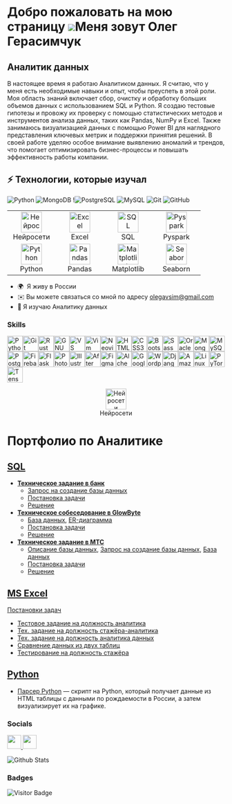 Добро пожаловать на мою страницу ![](https://user-images.githubusercontent.com/18350557/176309783-0785949b-9127-417c-8b55-ab5a4333674e.gif)Меня зовут Олег Герасимчук
=======================================================================================================================================

Аналитик данных
---------------

В настоящее время я работаю Аналитиком данных. Я считаю, что у меня есть необходимые навыки и опыт, чтобы преуспеть в этой роли. Моя область знаний включает сбор, очистку и обработку больших объемов данных с использованием SQL и Python. Я создаю тестовые гипотезы и провожу их проверку с помощью статистических методов и инструментов анализа данных, таких как Pandas, NumPy и Excel. Также занимаюсь визуализацией данных с помощью Power BI  для наглядного представления ключевых метрик и поддержки принятия решений. В своей работе уделяю особое внимание выявлению аномалий и трендов, что помогает оптимизировать бизнес-процессы и повышать эффективность работы компании.

## ⚡ Технологии, которые изучал

![Python](https://img.shields.io/badge/-Python-black?style=flat-square&logo=Python)
![MongoDB](https://img.shields.io/badge/-MongoDB-black?style=flat-square&logo=mongodb)
!![PostgreSQL](https://img.shields.io/badge/-PostgreSQL-336791?style=flat-square&logo=postgresql)
![MySQL](https://img.shields.io/badge/-MySQL-black?style=flat-square&logo=mysql)
![Git](https://img.shields.io/badge/-Git-black?style=flat-square&logo=git)
![GitHub](https://img.shields.io/badge/-GitHub-181717?style=flat-square&logo=github)

<table>
  <tr>
    <td align="center" width="96">
      <img src="https://cdn.jsdelivr.net/gh/Readme-Workflows/Readme-Icons@main/icons/others/neural-network.svg" width="48" alt="Нейросети"/><br>Нейросети
    </td>
    <td align="center" width="96">
      <img src="https://cdn.jsdelivr.net/gh/Readme-Workflows/Readme-Icons@main/icons/microsoft/excel.svg" width="48" alt="Excel"/><br>Excel
    </td>
    <td align="center" width="96">
      <img src="https://cdn.jsdelivr.net/gh/Readme-Workflows/Readme-Icons@main/icons/database/sql.svg" width="48" alt="SQL"/><br>SQL
    </td>
    <td align="center" width="96">
      <img src="https://cdn.jsdelivr.net/gh/Readme-Workflows/Readme-Icons@main/icons/apache/spark.svg" width="48" alt="Pyspark"/><br>Pyspark
    </td>
  </tr>
  <tr>
    <td align="center" width="96">
      <img src="https://cdn.jsdelivr.net/gh/Readme-Workflows/Readme-Icons@main/icons/python/python.svg" width="48" alt="Python"/><br>Python
    </td>
    <td align="center" width="96">
      <img src="https://cdn.jsdelivr.net/gh/Readme-Workflows/Readme-Icons@main/icons/python/pandas.svg" width="48" alt="Pandas"/><br>Pandas
    </td>
    <td align="center" width="96">
      <img src="https://cdn.jsdelivr.net/gh/Readme-Workflows/Readme-Icons@main/icons/python/matplotlib.svg" width="48" alt="Matplotlib"/><br>Matplotlib
    </td>
    <td align="center" width="96">
      <img src="https://cdn.jsdelivr.net/gh/Readme-Workflows/Readme-Icons@main/icons/python/seaborn.svg" width="48" alt="Seaborn"/><br>Seaborn
    </td>
  </tr>
</table>

* 🌍  Я живу в России
* ✉️ Вы можете связаться со мной по адресу [olegavsim@gmail.com](mailto:olegavsim@gmail.com)
* 🧠 Я изучаю Аналитику данных

### Skills

<p align="left">
<a href="https://www.python.org/" target="_blank" rel="noreferrer"><img src="https://raw.githubusercontent.com/danielcranney/readme-generator/main/public/icons/skills/python-colored.svg" width="36" height="36" alt="Python" /></a><a href="https://git-scm.com/" target="_blank" rel="noreferrer"><img src="https://raw.githubusercontent.com/danielcranney/readme-generator/main/public/icons/skills/git-colored.svg" width="36" height="36" alt="Git" /></a><a href="https://www.rust-lang.org/" target="_blank" rel="noreferrer"><img src="https://raw.githubusercontent.com/danielcranney/readme-generator/main/public/icons/skills/rust-colored.svg" width="36" height="36" alt="Rust" /></a><a href="https://www.gnu.org/software/bash/" target="_blank" rel="noreferrer"><img src="https://raw.githubusercontent.com/danielcranney/readme-generator/main/public/icons/skills/gnubash.svg" width="36" height="36" alt="GNU Bash" /></a><a href="https://code.visualstudio.com/" target="_blank" rel="noreferrer"><img src="https://raw.githubusercontent.com/danielcranney/readme-generator/main/public/icons/skills/visualstudiocode.svg" width="36" height="36" alt="VS Code" /></a><a href="https://www.vim.org/" target="_blank" rel="noreferrer"><img src="https://raw.githubusercontent.com/danielcranney/readme-generator/main/public/icons/skills/vim.svg" width="36" height="36" alt="Vim" /></a><a href="https://neovim.io/" target="_blank" rel="noreferrer"><img src="https://raw.githubusercontent.com/danielcranney/readme-generator/main/public/icons/skills/neovim.svg" width="36" height="36" alt="Neovim" /></a><a href="https://developer.mozilla.org/en-US/docs/Glossary/HTML5" target="_blank" rel="noreferrer"><img src="https://raw.githubusercontent.com/danielcranney/readme-generator/main/public/icons/skills/html5-colored.svg" width="36" height="36" alt="HTML5" /></a><a href="https://www.w3.org/TR/CSS/#css" target="_blank" rel="noreferrer"><img src="https://raw.githubusercontent.com/danielcranney/readme-generator/main/public/icons/skills/css3-colored.svg" width="36" height="36" alt="CSS3" /></a><a href="https://getbootstrap.com/" target="_blank" rel="noreferrer"><img src="https://raw.githubusercontent.com/danielcranney/readme-generator/main/public/icons/skills/bootstrap-colored.svg" width="36" height="36" alt="Bootstrap" /></a><a href="https://sass-lang.com/" target="_blank" rel="noreferrer"><img src="https://raw.githubusercontent.com/danielcranney/readme-generator/main/public/icons/skills/sass-colored.svg" width="36" height="36" alt="Sass" /></a><a href="https://www.oracle.com/uk/index.html" target="_blank" rel="noreferrer"><img src="https://raw.githubusercontent.com/danielcranney/readme-generator/main/public/icons/skills/oracle-colored.svg" width="36" height="36" alt="Oracle" /></a><a href="https://www.mongodb.com/" target="_blank" rel="noreferrer"><img src="https://raw.githubusercontent.com/danielcranney/readme-generator/main/public/icons/skills/mongodb-colored.svg" width="36" height="36" alt="MongoDB" /></a><a href="https://www.mysql.com/" target="_blank" rel="noreferrer"><img src="https://raw.githubusercontent.com/danielcranney/readme-generator/main/public/icons/skills/mysql-colored.svg" width="36" height="36" alt="MySQL" /></a><a href="https://www.postgresql.org/" target="_blank" rel="noreferrer"><img src="https://raw.githubusercontent.com/danielcranney/readme-generator/main/public/icons/skills/postgresql-colored.svg" width="36" height="36" alt="PostgreSQL" /></a><a href="https://firebase.google.com/" target="_blank" rel="noreferrer"><img src="https://raw.githubusercontent.com/danielcranney/readme-generator/main/public/icons/skills/firebase-colored.svg" width="36" height="36" alt="Firebase" /></a><a href="https://flask.palletsprojects.com/en/2.0.x/" target="_blank" rel="noreferrer"><img src="https://raw.githubusercontent.com/danielcranney/readme-generator/main/public/icons/skills/flask-colored.svg" width="36" height="36" alt="Flask" /></a><a href="https://www.adobe.com/uk/products/photoshop.html" target="_blank" rel="noreferrer"><img src="https://raw.githubusercontent.com/danielcranney/readme-generator/main/public/icons/skills/photoshop-colored.svg" width="36" height="36" alt="Photoshop" /></a><a href="https://www.adobe.com/uk/products/illustrator.html" target="_blank" rel="noreferrer"><img src="https://raw.githubusercontent.com/danielcranney/readme-generator/main/public/icons/skills/illustrator-colored.svg" width="36" height="36" alt="Illustrator" /></a><a href="https://www.adobe.com/uk/products/aftereffects.html" target="_blank" rel="noreferrer"><img src="https://raw.githubusercontent.com/danielcranney/readme-generator/main/public/icons/skills/aftereffects-colored.svg" width="36" height="36" alt="After Effects" /></a><a href="https://www.figma.com/" target="_blank" rel="noreferrer"><img src="https://raw.githubusercontent.com/danielcranney/readme-generator/main/public/icons/skills/figma-colored.svg" width="36" height="36" alt="Figma" /></a><a href="https://docs.alchemy.com/alchemy/documentation/alchemy-web3" target="_blank" rel="noreferrer"><img src="https://raw.githubusercontent.com/danielcranney/readme-generator/main/public/icons/skills/alchemy-colored.svg" width="36" height="36" alt="Alchemy" /></a><a href="https://cloud.google.com/" target="_blank" rel="noreferrer"><img src="https://raw.githubusercontent.com/danielcranney/readme-generator/main/public/icons/skills/googlecloud-colored.svg" width="36" height="36" alt="Google Cloud" /></a><a href="https://wordpress.com" target="_blank" rel="noreferrer"><img src="https://raw.githubusercontent.com/danielcranney/readme-generator/main/public/icons/skills/wordpress-colored.svg" width="36" height="36" alt="Wordpress" /></a><a href="https://www.djangoproject.com/" target="_blank" rel="noreferrer"><img src="https://raw.githubusercontent.com/danielcranney/readme-generator/main/public/icons/skills/django-colored.svg" width="36" height="36" alt="Django" /></a><a href="https://aws.amazon.com" target="_blank" rel="noreferrer"><img src="https://raw.githubusercontent.com/danielcranney/readme-generator/main/public/icons/skills/aws-colored.svg" width="36" height="36" alt="Amazon Web Services" /></a><a href="https://www.linux.org" target="_blank" rel="noreferrer"><img src="https://raw.githubusercontent.com/danielcranney/readme-generator/main/public/icons/skills/linux-colored.svg" width="36" height="36" alt="Linux" /></a><a href="https://pytorch.org/" target="_blank" rel="noreferrer"><img src="https://raw.githubusercontent.com/danielcranney/readme-generator/main/public/icons/skills/pytorch-colored.svg" width="36" height="36" alt="PyTorch" /></a><a href="https://www.tensorflow.org/" target="_blank" rel="noreferrer"><img src="https://raw.githubusercontent.com/danielcranney/readme-generator/main/public/icons/skills/tensorflow-colored.svg" width="36" height="36" alt="TensorFlow" /></a>
</p>
<p align="center">
  <img src="https://cdn.jsdelivr.net/gh/Readme-Workflows/Readme-Icons@main/icons/others/neural-network.svg" width="48" alt="Нейросети"/>
  <br>Нейросети
</p>

# Портфолио по Аналитике

## [SQL](https://github.com/lprosh/junior-analyst-portfolio/tree/main/sql)
- [**Техническое задание в банк**](https://github.com/lprosh/junior-analyst-portfolio/tree/main/sql/bank)
  - [Запрос на создание базы данных](https://github.com/lprosh/junior-analyst-portfolio/blob/main/sql/bank/make_database.sql)
  - [Постановка задачи](https://github.com/lprosh/junior-analyst-portfolio/blob/main/sql/bank/description.md)
  - [Решение](https://github.com/lprosh/junior-analyst-portfolio/blob/main/sql/bank/queries.sql)
- [**Техническое собеседование в GlowByte**](https://github.com/lprosh/junior-analyst-portfolio/tree/main/sql/glowbyte)
  - [База данных](https://github.com/lprosh/junior-analyst-portfolio/blob/main/sql/glowbyte/medicines.db), 
[ER-диаграмма](https://github.com/lprosh/junior-analyst-portfolio/blob/main/sql/glowbyte/medicines_erd.png)
  - [Постановка задачи](https://github.com/lprosh/junior-analyst-portfolio/blob/main/sql/glowbyte/tasks.md)
  - [Решение](https://github.com/lprosh/junior-analyst-portfolio/blob/main/sql/glowbyte/queries.sql)
- [**Техническое задание в МТС**](https://github.com/lprosh/junior-analyst-portfolio/tree/main/sql/mts)
  - [Описание базы данных](https://github.com/lprosh/junior-analyst-portfolio/blob/main/sql/mts/description_db.md),
[Запрос на создание базы данных](https://github.com/lprosh/junior-analyst-portfolio/blob/main/sql/mts/prd_sbx_general.sql),
[База данных](https://github.com/lprosh/junior-analyst-portfolio/blob/main/sql/mts/prd_sbx_general.db)
  - [Постановка задачи](https://github.com/lprosh/junior-analyst-portfolio/blob/main/sql/mts/task_description.md)
  - [Решение](https://github.com/lprosh/junior-analyst-portfolio/blob/main/sql/mts/queries.sql)



## [MS Excel](https://github.com/lprosh/junior-analyst-portfolio/tree/main/excel)
[Постановки задач](https://github.com/lprosh/junior-analyst-portfolio/blob/main/excel/excel_notes.md)
- [Тестовое задание на должность аналитика](https://github.com/lprosh/junior-analyst-portfolio/blob/main/excel/test_excel.xlsx)
- [Тех. задание на должность стажёра-аналитика](https://github.com/lprosh/junior-analyst-portfolio/blob/main/excel/intern_analyst_tt.xlsx)
- [Тех. задание на должность аналитика данных](https://github.com/lprosh/junior-analyst-portfolio/blob/main/excel/da_analyst_tt.xlsm)
- [Сравнение данных из двух таблиц](https://github.com/lprosh/junior-analyst-portfolio/blob/main/excel/compare_tables.xlsx)
- [Тестирование на должность стажёра](https://github.com/lprosh/junior-analyst-portfolio/blob/main/excel/testing.xls)


## [Python](https://github.com/lprosh/junior-analyst-portfolio/tree/main/python)
- [Парсер Python](https://github.com/lprosh/junior-analyst-portfolio/tree/main/python/parser_python) —
скрипт на Python, который получает данные из HTML таблицы с данными по рождаемости в России,
а затем визуализирует их на графике.



### Socials

<p align="left"> <a href="https://www.github.com/Oleg-GRSH" target="_blank" rel="noreferrer"> <picture> <source media="(prefers-color-scheme: dark)" srcset="https://raw.githubusercontent.com/danielcranney/readme-generator/main/public/icons/socials/github-dark.svg" /> <source media="(prefers-color-scheme: light)" srcset="https://raw.githubusercontent.com/danielcranney/readme-generator/main/public/icons/socials/github.svg" /> <img src="https://raw.githubusercontent.com/danielcranney/readme-generator/main/public/icons/socials/github.svg" width="32" height="32" /> </picture> </a> <a href="http://www.instagram.com/gerasimchukoleg2/" target="_blank" rel="noreferrer"> <picture> <source media="(prefers-color-scheme: dark)" srcset="https://raw.githubusercontent.com/danielcranney/readme-generator/main/public/icons/socials/instagram-dark.svg" /> <source media="(prefers-color-scheme: light)" srcset="https://raw.githubusercontent.com/danielcranney/readme-generator/main/public/icons/socials/instagram.svg" /> <img src="https://raw.githubusercontent.com/danielcranney/readme-generator/main/public/icons/socials/instagram.svg" width="32" height="32" /> </picture> </a></p>

![Github Stats](https://github-readme-stats.vercel.app/api?username=aemmadi&count_private=true&show_icons=true&include_all_commits=true)

### Badges


![Visitor Badge](https://visitor-badge.laobi.icu/badge?page_id=aemmadi.aemmadi)

